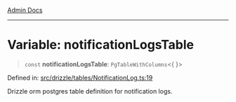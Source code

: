 [Admin Docs](/)

***

# Variable: notificationLogsTable

> `const` **notificationLogsTable**: `PgTableWithColumns`\<\{ \}\>

Defined in: [src/drizzle/tables/NotificationLog.ts:19](https://github.com/Sourya07/talawa-api/blob/61a1911602b2f0aac7635e08ae2918f4f768e8ff/src/drizzle/tables/NotificationLog.ts#L19)

Drizzle orm postgres table definition for notification logs.

